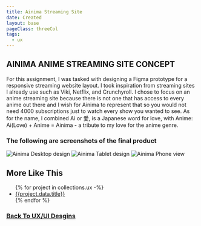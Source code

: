```yaml
---
title: Ainima Streaming Site 
date: Created
layout: base
pageClass: threeCol
tags:
  - ux
---
```

<section class="project-description">
<h1>
AINIMA ANIME STREAMING SITE CONCEPT
</h1>
<p>
For this assignment, I was tasked with designing a Figma prototype for a responsive streaming website layout. I took inspiration from streaming sites I already use such as Viki, Netflix, and Crunchyroll. I chose to focus on an anime streaming site because there is not one that has access to every anime out there and I wish for Ainima to represent that so you would not need 4000 subscriptions just to watch every show you wanted to see. As for the name, I combined Ai or 愛, is a Japanese word for love, with Anime: Ai(Love) + Anime = Ainima - a tribute to my love for the anime genre. 
</p>
</section>
<section class="project-img">
<h3>The following are screenshots of the final product</h3>
<img src="/images/ainima_streaming_desktop.jpg" alt="Ainima Desktop design">
<img src="/images/ainima streaming tablet-1-1.jpg" alt="Ainima Tablet design">
<img src="/images/ainima streaming mobile-1-1.jpg" alt="Ainima Phone view">
</section>
<section class="related-projects">
  <h2>More Like This</h2>
<ul>
{% for project in collections.ux -%}
<li><a href="{{project.url}}">{{project.data.title}}</a></li>
{% endfor %}
</ul>
</section>
<div class="back-button">
  <h3><a href="/ux-ui">Back To UX/UI Desgins</a></h3>
</div>